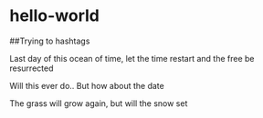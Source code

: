 # hello-world


##Trying to hashtags

Last day of this ocean of time, let the time restart and the free be resurrected


Will this ever do.. But how about the date



The grass will grow again, but will the snow set
